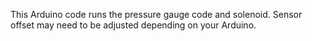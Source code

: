 This Arduino code runs the pressure gauge code and solenoid. Sensor offset may need to be adjusted depending on your Arduino.
